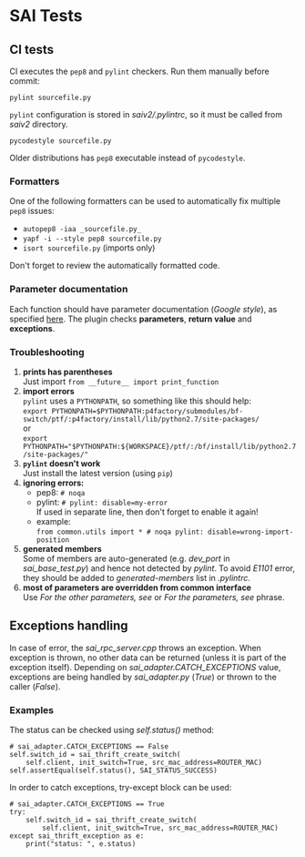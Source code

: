 SAI Tests
=========

CI tests
--------

CI executes the `pep8` and `pylint` checkers. Run them manually before commit:

`pylint sourcefile.py`

`pylint` configuration is stored in _saiv2/.pylintrc_, so it must be called from _saiv2_ directory.

`pycodestyle sourcefile.py`

Older distributions has `pep8` executable instead of `pycodestyle`.


### Formatters

One of the following formatters can be used to automatically fix multiple `pep8` issues:
- `autopep8 -iaa _sourcefile.py_`
- `yapf -i --style pep8 sourcefile.py`
- `isort sourcefile.py` (imports only)

Don't forget to review the automatically formatted code.

### Parameter documentation

Each function should have parameter documentation (_Google style_), as specified [here](https://docs.pylint.org/en/1.6.0/extensions.html).
The plugin checks **parameters**, **return value** and **exceptions**.

### Troubleshooting

1. **prints has parentheses**<br>
   Just import `from __future__ import print_function`<br>
2. **import errors**<br>
   `pylint` uses a `PYTHONPATH`, so something like this should help:<br>
   `export PYTHONPATH=$PYTHONPATH:p4factory/submodules/bf-switch/ptf/:p4factory/install/lib/python2.7/site-packages/`<br> 
   or<br>
   `export PYTHONPATH="$PYTHONPATH:${WORKSPACE}/ptf/:/bf/install/lib/python2.7/site-packages/"`
3. **`pylint` doesn't work**<br>
   Just install the latest version (using `pip`)
4. **ignoring errors:**
    - pep8: `# noqa`
    - pylint: `# pylint: disable=my-error`<br>
      If used in separate line, then don't forget to enable it again!<br>
    - example:<br>
      `from common.utils import * # noqa pylint: disable=wrong-import-position` 
5. **generated members**<br>
   Some of members are auto-generated (e.g. *dev_port* in *sai_base_test.py*) and hence
   not detected by _pylint_. To avoid _E1101_ error, they should be added to
   _generated-members_ list in _.pylintrc_.
6. **most of parameters are overridden from common interface**<br>
   Use _For the other parameters, see_ or _For the parameters, see_ phrase.


Exceptions handling
-------------------

In case of error, the *sai\_rpc\_server.cpp* throws an exception. When exception is thrown,
no other data can be returned (unless it is part of the exception itself).
Depending on *sai\_adapter.CATCH\_EXCEPTIONS* value, exceptions are being handled by *sai\_adapter.py*
(*True*) or thrown to the caller (*False*).

### Examples

The status can be checked using *self.status()* method:

	# sai_adapter.CATCH_EXCEPTIONS == False
	self.switch_id = sai_thrift_create_switch(
	    self.client, init_switch=True, src_mac_address=ROUTER_MAC)
	self.assertEqual(self.status(), SAI_STATUS_SUCCESS)

In order to catch exceptions, try-except block can be used:

	# sai_adapter.CATCH_EXCEPTIONS == True
	try:
	    self.switch_id = sai_thrift_create_switch(
	        self.client, init_switch=True, src_mac_address=ROUTER_MAC)
	except sai_thrift_exception as e:
	    print("status: ", e.status)
